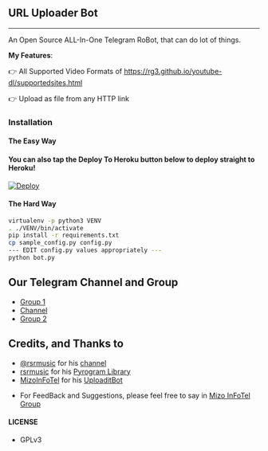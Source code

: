 ## URL Uploader Bot
---

An Open Source ALL-In-One Telegram RoBot, that can do lot of things.

**My Features**:

👉 All Supported Video Formats of https://rg3.github.io/youtube-dl/supportedsites.html

👉 Upload as file from any HTTP link

### Installation

#### The Easy Way

#### You can also tap the Deploy To Heroku button below to deploy straight to Heroku!

[![Deploy](https://www.herokucdn.com/deploy/button.svg)](https://heroku.com/deploy?template=https://github.com/TGExplore/TG-URL-Uploader/tree/master)



#### The Hard Way

```sh
virtualenv -p python3 VENV
. ./VENV/bin/activate
pip install -r requirements.txt
cp sample_config.py config.py
--- EDIT config.py values appropriately ---
python bot.py
```
## Our Telegram Channel and Group

* [Group 1](https://telegram.dog/thawnthu)
* [Channel](https://telegram.dog/mizolibrary)
* [Group 2](https://telegram.dog/mp3andvideodownloader)

## Credits, and Thanks to

* [@rsrmusic](https://telegram.dog/mp3andvideodownloader) for his [channel](https://telegram.dog/mizolibrary)
* [rsrmusic](https://telegram.dog/rsrmusic) for his [Pyrogram Library](https://github.com/pyrogram/pyrogram)
* [MizoInFoTel](https://telegram.dog/MizoInFoTel1) for his [UploaditBot](https://telegram.dog/YoutubeDL_zkbot)

- For FeedBack and Suggestions, please feel free to say in [Mizo InFoTel Group](https://telegram.dog/MizoInFoTel1)

#### LICENSE
- GPLv3
